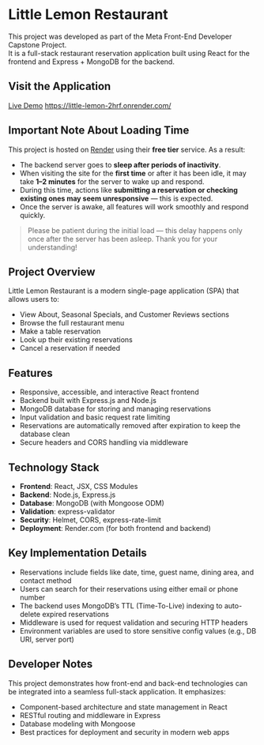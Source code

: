 # Little Lemon Restaurant

This project was developed as part of the Meta Front-End Developer Capstone Project.  
It is a full-stack restaurant reservation application built using React for the frontend and Express + MongoDB for the backend.

## Visit the Application

[Live Demo](https://little-lemon-2hrf.onrender.com/)
https://little-lemon-2hrf.onrender.com/
## Important Note About Loading Time

This project is hosted on [Render](https://render.com) using their **free tier** service.
As a result:
- The backend server goes to **sleep after periods of inactivity**.
- When visiting the site for the **first time** or after it has been idle, it may take **1–2 minutes** for the server to wake up and respond.
- During this time, actions like **submitting a reservation or checking existing ones may seem unresponsive** — this is expected.
- Once the server is awake, all features will work smoothly and respond quickly.

> Please be patient during the initial load — this delay happens only once after the server has been asleep.
Thank you for your understanding!

## Project Overview

Little Lemon Restaurant is a modern single-page application (SPA) that allows users to:

- View About, Seasonal Specials, and Customer Reviews sections
- Browse the full restaurant menu
- Make a table reservation
- Look up their existing reservations
- Cancel a reservation if needed

## Features

- Responsive, accessible, and interactive React frontend
- Backend built with Express.js and Node.js
- MongoDB database for storing and managing reservations
- Input validation and basic request rate limiting
- Reservations are automatically removed after expiration to keep the database clean
- Secure headers and CORS handling via middleware

## Technology Stack

- **Frontend**: React, JSX, CSS Modules
- **Backend**: Node.js, Express.js
- **Database**: MongoDB (with Mongoose ODM)
- **Validation**: express-validator
- **Security**: Helmet, CORS, express-rate-limit
- **Deployment**: Render.com (for both frontend and backend)

## Key Implementation Details

- Reservations include fields like date, time, guest name, dining area, and contact method
- Users can search for their reservations using either email or phone number
- The backend uses MongoDB’s TTL (Time-To-Live) indexing to auto-delete expired reservations
- Middleware is used for request validation and securing HTTP headers
- Environment variables are used to store sensitive config values (e.g., DB URI, server port)

## Developer Notes

This project demonstrates how front-end and back-end technologies can be integrated into a seamless full-stack application. It emphasizes:

- Component-based architecture and state management in React
- RESTful routing and middleware in Express
- Database modeling with Mongoose
- Best practices for deployment and security in modern web apps